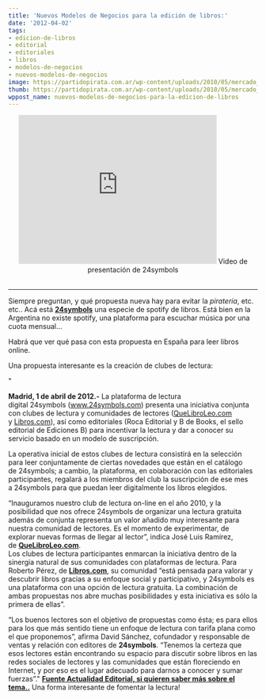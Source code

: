 ```yaml
---
title: 'Nuevos Modelos de Negocios para la edición de libros:'
date: '2012-04-02'
tags:
- edicion-de-libros
- editorial
- editoriales
- libros
- modelos-de-negocios
- nuevos-modelos-de-negocios
image: https://partidopirata.com.ar/wp-content/uploads/2010/05/mercado_de_libros.jpg
thumb: https://partidopirata.com.ar/wp-content/uploads/2010/05/mercado_de_libros-150x150.jpg
wppost_name: nuevos-modelos-de-negocios-para-la-edicion-de-libros
---
```


<center>
<iframe src="http://player.vimeo.com/video/24305125?title=0" frameborder="0" width="400" height="300"></iframe>
Video de presentación de 24symbols</center>&nbsp;

<hr />

Siempre preguntan, y qué propuesta nueva hay para evitar la <em>piratería</em>, etc. etc..
Acá está <strong><a href="http://www.24symbols.com/" target="_blank"> 24symbols</a></strong> una especie de spotify de libros.
Está bien en la Argentina no existe spotify, una plataforma para escuchar música por una cuota mensual...

Habrá que ver qué pasa con esta propuesta en España para leer libros online.

Una propuesta interesante es la creación de clubes de lectura:

"

<strong>Madrid, 1 de abril de 2012.-</strong> La plataforma de lectura digital 24symbols (<a href="http://www.24symbols.com/" target="_blank">www.24symbols.com</a>) presenta una iniciativa conjunta con clubes de lectura y comunidades de lectores (<a href="http://quelibroleo.com/" target="_blank">QueLibroLeo.com</a> y <a href="http://libros.com/" target="_blank">Libros.com</a>), así como editoriales (Roca Editorial y B de Books, el sello editorial de Ediciones B) para incentivar la lectura y dar a conocer su servicio basado en un modelo de suscripción.

La operativa inicial de estos clubes de lectura consistirá en la selección para leer conjuntamente de ciertas novedades que están en el catálogo de 24symbols; a cambio, la plataforma, en colaboración con las editoriales participantes, regalará a los miembros del club la suscripción de ese mes a 24symbols para que puedan leer digitalmente los libros elegidos.
<div>“Inauguramos nuestro club de lectura on-line en el año 2010, y la posibilidad que nos ofrece 24symbols de organizar una lectura gratuita además de conjunta representa un valor añadido muy interesante para nuestra comunidad de lectores. Es el momento de experimentar, de explorar nuevas formas de llegar al lector”, indica José Luis Ramírez, de <strong><a href="http://quelibroleo.com/" target="_blank">QueLibroLeo.com</a></strong>.</div>
Los clubes de lectura participantes enmarcan la iniciativa dentro de la sinergia natural de sus comunidades con plataformas de lectura. Para Roberto Pérez, de <strong><a href="http://libros.com/" target="_blank">Libros.com</a></strong>, su comunidad “está pensada para valorar y descubrir libros gracias a su enfoque social y participativo, y 24symbols es una plataforma con una opción de lectura gratuita. La combinación de ambas propuestas nos abre muchas posibilidades y esta iniciativa es sólo la primera de ellas”.

“Los buenos lectores son el objetivo de propuestas como ésta; es para ellos para los que más sentido tiene un enfoque de lectura con tarifa plana como el que proponemos”, afirma David Sánchez, cofundador y responsable de ventas y relación con editores de <strong>24symbols</strong>. “Tenemos la certeza que esos lectores están encontrando su espacio para discutir sobre libros en las redes sociales de lectores y las comunidades que están floreciendo en Internet, y por eso es el lugar adecuado para darnos a conocer y sumar fuerzas”."
<strong><a href="http://www.actualidadeditorial.com/quelibroleo-com-libros-com-club-de-lectura-digital-gratuita-24symbols/" target="_blank">Fuente Actualidad Editorial, si quieren saber más sobre el tema..</a></strong>
Una forma interesante de fomentar la lectura!
